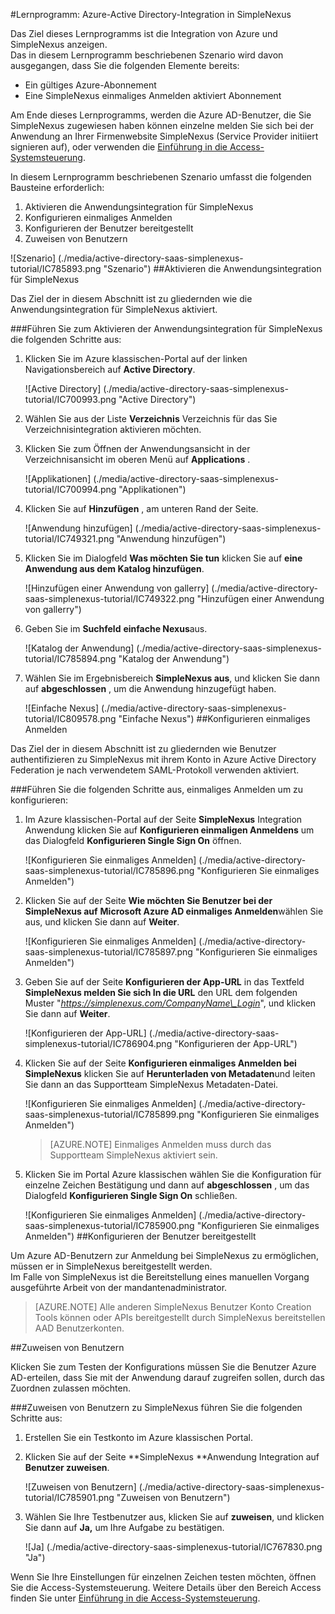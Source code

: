 <properties 
    pageTitle="Lernprogramm: Azure-Active Directory-Integration in SimpleNexus | Microsoft Azure" 
    description="Informationen Sie zur Verwendung von SimpleNexus mit Azure Active Directory einmaliges Anmelden, automatisierte Bereitstellung und mehr aktivieren!" 
    services="active-directory" 
    authors="jeevansd"  
    documentationCenter="na" 
    manager="femila"/>
<tags 
    ms.service="active-directory" 
    ms.devlang="na" 
    ms.topic="article" 
    ms.tgt_pltfrm="na" 
    ms.workload="identity" 
    ms.date="09/19/2016" 
    ms.author="jeedes" />

#<a name="tutorial-azure-active-directory-integration-with-simplenexus"></a>Lernprogramm: Azure-Active Directory-Integration in SimpleNexus
  
Das Ziel dieses Lernprogramms ist die Integration von Azure und SimpleNexus anzeigen.  
Das in diesem Lernprogramm beschriebenen Szenario wird davon ausgegangen, dass Sie die folgenden Elemente bereits:

-   Ein gültiges Azure-Abonnement
-   Eine SimpleNexus einmaliges Anmelden aktiviert Abonnement
  
Am Ende dieses Lernprogramms, werden die Azure AD-Benutzer, die Sie SimpleNexus zugewiesen haben können einzelne melden Sie sich bei der Anwendung an Ihrer Firmenwebsite SimpleNexus (Service Provider initiiert signieren auf), oder verwenden die [Einführung in die Access-Systemsteuerung](active-directory-saas-access-panel-introduction.md).
  
In diesem Lernprogramm beschriebenen Szenario umfasst die folgenden Bausteine erforderlich:

1.  Aktivieren die Anwendungsintegration für SimpleNexus
2.  Konfigurieren einmaliges Anmelden
3.  Konfigurieren der Benutzer bereitgestellt
4.  Zuweisen von Benutzern

![Szenario] (./media/active-directory-saas-simplenexus-tutorial/IC785893.png "Szenario")
##<a name="enabling-the-application-integration-for-simplenexus"></a>Aktivieren die Anwendungsintegration für SimpleNexus
  
Das Ziel der in diesem Abschnitt ist zu gliedernden wie die Anwendungsintegration für SimpleNexus aktiviert.

###<a name="to-enable-the-application-integration-for-simplenexus-perform-the-following-steps"></a>Führen Sie zum Aktivieren der Anwendungsintegration für SimpleNexus die folgenden Schritte aus:

1.  Klicken Sie im Azure klassischen-Portal auf der linken Navigationsbereich auf **Active Directory**.

    ![Active Directory] (./media/active-directory-saas-simplenexus-tutorial/IC700993.png "Active Directory")

2.  Wählen Sie aus der Liste **Verzeichnis** Verzeichnis für das Sie Verzeichnisintegration aktivieren möchten.

3.  Klicken Sie zum Öffnen der Anwendungsansicht in der Verzeichnisansicht im oberen Menü auf **Applications** .

    ![Applikationen] (./media/active-directory-saas-simplenexus-tutorial/IC700994.png "Applikationen")

4.  Klicken Sie auf **Hinzufügen** , am unteren Rand der Seite.

    ![Anwendung hinzufügen] (./media/active-directory-saas-simplenexus-tutorial/IC749321.png "Anwendung hinzufügen")

5.  Klicken Sie im Dialogfeld **Was möchten Sie tun** klicken Sie auf **eine Anwendung aus dem Katalog hinzufügen**.

    ![Hinzufügen einer Anwendung von gallerry] (./media/active-directory-saas-simplenexus-tutorial/IC749322.png "Hinzufügen einer Anwendung von gallerry")

6.  Geben Sie im **Suchfeld** **einfache Nexus**aus.

    ![Katalog der Anwendung] (./media/active-directory-saas-simplenexus-tutorial/IC785894.png "Katalog der Anwendung")

7.  Wählen Sie im Ergebnisbereich **SimpleNexus aus**, und klicken Sie dann auf **abgeschlossen** , um die Anwendung hinzugefügt haben.

    ![Einfache Nexus] (./media/active-directory-saas-simplenexus-tutorial/IC809578.png "Einfache Nexus")
##<a name="configuring-single-sign-on"></a>Konfigurieren einmaliges Anmelden
  
Das Ziel der in diesem Abschnitt ist zu gliedernden wie Benutzer authentifizieren zu SimpleNexus mit ihrem Konto in Azure Active Directory Federation je nach verwendetem SAML-Protokoll verwenden aktiviert.

###<a name="to-configure-single-sign-on-perform-the-following-steps"></a>Führen Sie die folgenden Schritte aus, einmaliges Anmelden um zu konfigurieren:

1.  Im Azure klassischen-Portal auf der Seite **SimpleNexus** Integration Anwendung klicken Sie auf **Konfigurieren einmaligen Anmeldens** um das Dialogfeld **Konfigurieren Single Sign On** öffnen.

    ![Konfigurieren Sie einmaliges Anmelden] (./media/active-directory-saas-simplenexus-tutorial/IC785896.png "Konfigurieren Sie einmaliges Anmelden")

2.  Klicken Sie auf der Seite **Wie möchten Sie Benutzer bei der SimpleNexus auf** **Microsoft Azure AD einmaliges Anmelden**wählen Sie aus, und klicken Sie dann auf **Weiter**.

    ![Konfigurieren Sie einmaliges Anmelden] (./media/active-directory-saas-simplenexus-tutorial/IC785897.png "Konfigurieren Sie einmaliges Anmelden")

3.  Geben Sie auf der Seite **Konfigurieren der App-URL** in das Textfeld **SimpleNexus melden Sie sich In die URL** den URL dem folgenden Muster "*https://simplenexus.com/CompanyName\_Login*", und klicken Sie dann auf **Weiter**.

    ![Konfigurieren der App-URL] (./media/active-directory-saas-simplenexus-tutorial/IC786904.png "Konfigurieren der App-URL")

4.  Klicken Sie auf der Seite **Konfigurieren einmaliges Anmelden bei SimpleNexus** klicken Sie auf **Herunterladen von Metadaten**und leiten Sie dann an das Supportteam SimpleNexus Metadaten-Datei.

    ![Konfigurieren Sie einmaliges Anmelden] (./media/active-directory-saas-simplenexus-tutorial/IC785899.png "Konfigurieren Sie einmaliges Anmelden")

    >[AZURE.NOTE] Einmaliges Anmelden muss durch das Supportteam SimpleNexus aktiviert sein.

5.  Klicken Sie im Portal Azure klassischen wählen Sie die Konfiguration für einzelne Zeichen Bestätigung und dann auf **abgeschlossen** , um das Dialogfeld **Konfigurieren Single Sign On** schließen.

    ![Konfigurieren Sie einmaliges Anmelden] (./media/active-directory-saas-simplenexus-tutorial/IC785900.png "Konfigurieren Sie einmaliges Anmelden")
##<a name="configuring-user-provisioning"></a>Konfigurieren der Benutzer bereitgestellt
  
Um Azure AD-Benutzern zur Anmeldung bei SimpleNexus zu ermöglichen, müssen er in SimpleNexus bereitgestellt werden.  
Im Falle von SimpleNexus ist die Bereitstellung eines manuellen Vorgang ausgeführte Arbeit von der mandantenadministrator.

>[AZURE.NOTE] Alle anderen SimpleNexus Benutzer Konto Creation Tools können oder APIs bereitgestellt durch SimpleNexus bereitstellen AAD Benutzerkonten.

##<a name="assigning-users"></a>Zuweisen von Benutzern
  
Klicken Sie zum Testen der Konfigurations müssen Sie die Benutzer Azure AD-erteilen, dass Sie mit der Anwendung darauf zugreifen sollen, durch das Zuordnen zulassen möchten.

###<a name="to-assign-users-to-simplenexus-perform-the-following-steps"></a>Zuweisen von Benutzern zu SimpleNexus führen Sie die folgenden Schritte aus:

1.  Erstellen Sie ein Testkonto im Azure klassischen Portal.

2.  Klicken Sie auf der Seite **SimpleNexus **Anwendung Integration auf **Benutzer zuweisen**.

    ![Zuweisen von Benutzern] (./media/active-directory-saas-simplenexus-tutorial/IC785901.png "Zuweisen von Benutzern")

3.  Wählen Sie Ihre Testbenutzer aus, klicken Sie auf **zuweisen**, und klicken Sie dann auf **Ja,** um Ihre Aufgabe zu bestätigen.

    ![Ja] (./media/active-directory-saas-simplenexus-tutorial/IC767830.png "Ja")
  
Wenn Sie Ihre Einstellungen für einzelnen Zeichen testen möchten, öffnen Sie die Access-Systemsteuerung. Weitere Details über den Bereich Access finden Sie unter [Einführung in die Access-Systemsteuerung](active-directory-saas-access-panel-introduction.md).